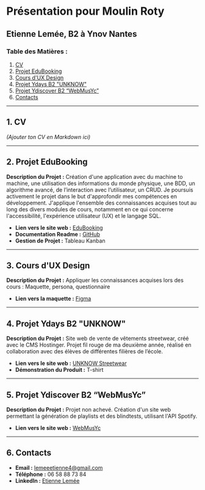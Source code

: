 # Présentation pour Moulin Roty

## Etienne Lemée, B2 à Ynov Nantes

### Table des Matières :
1. [CV](#1-cv)
2. [Projet EduBooking](#2-projet-edubooking)
3. [Cours d'UX Design](#3-cours-dux-design)
4. [Projet Ydays B2 "UNKNOW"](#4-projet-ydays-b2-unknow)
5. [Projet Ydiscover B2 “WebMusYc”](#5-projet-ydiscover-b2-webmusyc)
6. [Contacts](#6-contacts)

---

## 1. CV
*(Ajouter ton CV en Markdown ici)*

---

## 2. Projet EduBooking
**Description du Projet :** Création d'une application avec du machine to machine, une utilisation des informations du monde physique, une BDD, un algorithme avancé, de l’interaction avec l’utilisateur, un CRUD. Je poursuis activement le projet dans le but d'approfondir mes compétences en développement. J'applique l'ensemble des connaissances acquises tout au long des divers modules de cours, notamment en ce qui concerne l'accessibilité, l'expérience utilisateur (UX) et le langage SQL.

- **Lien vers le site web :** [EduBooking](lien_vers_le_site)
- **Documentation Readme :** [GitHub](lien_vers_la_documentation)
- **Gestion de Projet :** Tableau Kanban

---

## 3. Cours d'UX Design
**Description du Projet :** Appliquer les connaissances acquises lors des cours : Maquette, persona, questionnaire 
- **Lien vers la maquette :** [Figma](lien_vers_la_maquette)

---

## 4. Projet Ydays B2 "UNKNOW"
**Description du Projet :** Site web de vente de vêtements streetwear, créé avec le CMS Hostinger. Projet fil rouge de ma deuxième année, réalisé en collaboration avec des élèves de différentes filières de l’école.
- **Lien vers le site web :** [UNKNOW Streetwear](lien_vers_le_site)
- **Démonstration du Produit :** T-shirt

---

## 5. Projet Ydiscover B2 “WebMusYc”
**Description du Projet :** Projet non achevé. Création d'un site web permettant la génération de playlists et des blindtests, utilisant l'API Spotify.
- **Lien vers le site web :** [WebMusYc](lien_vers_le_site)

---

## 6. Contacts
- **Email :** lemeeetienne4@gmail.com
- **Téléphone :** 06 58 88 73 84
- **LinkedIn :** [Etienne Lemée](www.linkedin.com/in/etienne-lemee)
